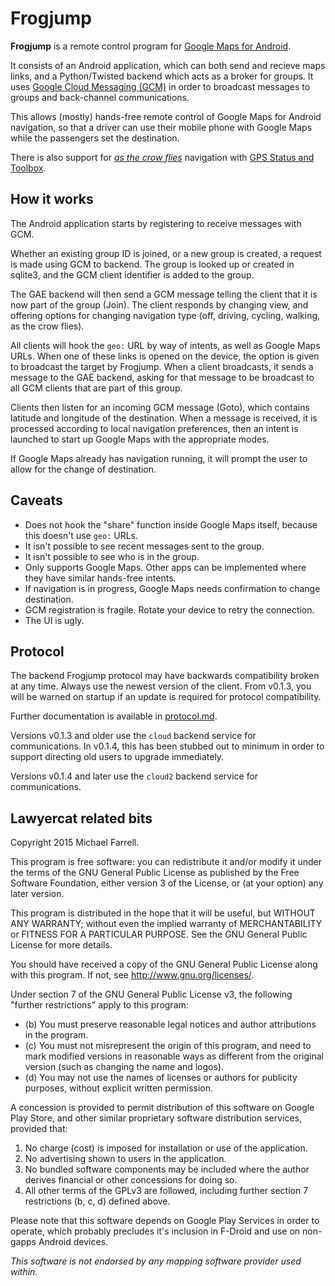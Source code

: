 # Frogjump #

**Frogjump** is a remote control program for [Google Maps for Android](https://play.google.com/store/apps/details?id=com.google.android.apps.maps).

It consists of an Android application, which can both send and recieve maps links, and a Python/Twisted backend which acts as a broker for groups.  It uses [Google Cloud Messaging (GCM)](https://developers.google.com/cloud-messaging/) in order to broadcast messages to groups and back-channel communications.

This allows (mostly) hands-free remote control of Google Maps for Android navigation, so that a driver can use their mobile phone with Google Maps while the passengers set the destination.

There is also support for [_as the crow flies_](https://en.wikipedia.org/wiki/As_the_crow_flies) navigation with [GPS Status and Toolbox](https://play.google.com/store/apps/details?id=com.eclipsim.gpsstatus2).

## How it works ##

The Android application starts by registering to receive messages with GCM.

Whether an existing group ID is joined, or a new group is created, a request is made using GCM to backend.  The group is looked up or created in sqlite3, and the GCM client identifier is added to the group.

The GAE backend will then send a GCM message telling the client that it is now part of the group (Join).  The client responds by changing view, and offering options for changing navigation type (off, driving, cycling, walking, as the crow flies).

All clients will hook the `geo:` URL by way of intents, as well as Google Maps URLs.  When one of these links is opened on the device, the option is given to broadcast the target by Frogjump.  When a client broadcasts, it sends a message to the GAE backend, asking for that message to be broadcast to all GCM clients that are part of this group.

Clients then listen for an incoming GCM message (Goto), which contains latitude and longitude of the destination.  When a message is received, it is processed according to local navigation preferences, then an intent is launched to start up Google Maps with the appropriate modes.

If Google Maps already has navigation running, it will prompt the user to allow for the change of destination.

## Caveats ##

* Does not hook the "share" function inside Google Maps itself, because this doesn't use `geo:` URLs.
* It isn't possible to see recent messages sent to the group.
* It isn't possible to see who is in the group.
* Only supports Google Maps. Other apps can be implemented where they have similar hands-free intents.
* If navigation is in progress, Google Maps needs confirmation to change destination.
* GCM registration is fragile.  Rotate your device to retry the connection.
* The UI is ugly.

## Protocol ##

The backend Frogjump protocol may have backwards compatibility broken at any time.  Always use the newest version of the client.  From v0.1.3, you will be warned on startup if an update is required for protocol compatibility.

Further documentation is available in [protocol.md](protocol.md).

Versions v0.1.3 and older use the `cloud` backend service for communications.  In v0.1.4, this has been stubbed out to minimum in order to support directing old users to upgrade immediately.

Versions v0.1.4 and later use the `cloud2` backend service for communications.

## Lawyercat related bits ##

Copyright 2015 Michael Farrell.

This program is free software: you can redistribute it and/or modify it under the terms of the GNU General Public License as published by the Free Software Foundation, either version 3 of the License, or (at your option) any later version.

This program is distributed in the hope that it will be useful, but WITHOUT ANY WARRANTY; without even the implied warranty of MERCHANTABILITY or FITNESS FOR A PARTICULAR PURPOSE.  See the GNU General Public License for more details.

You should have received a copy of the GNU General Public License along with this program.  If not, see <http://www.gnu.org/licenses/>.

Under section 7 of the GNU General Public License v3, the following "further restrictions" apply to this program:

* (b) You must preserve reasonable legal notices and author attributions in the program.
* (c) You must not misrepresent the origin of this program, and need to mark modified versions in reasonable ways as different from the original version (such as changing the name and logos).
* (d) You may not use the names of licenses or authors for publicity purposes, without explicit written permission.

A concession is provided to permit distribution of this software on Google Play Store, and other similar proprietary software distribution services, provided that:

1. No charge (cost) is imposed for installation or use of the application.
2. No advertising shown to users in the application.
3. No bundled software components may be included where the author derives financial or other concessions for doing so.
4. All other terms of the GPLv3 are followed, including further section 7 restrictions (b, c, d) defined above.

Please note that this software depends on Google Play Services in order to operate, which probably precludes it's inclusion in F-Droid and use on non-gapps Android devices.

*This software is not endorsed by any mapping software provider used within.*

